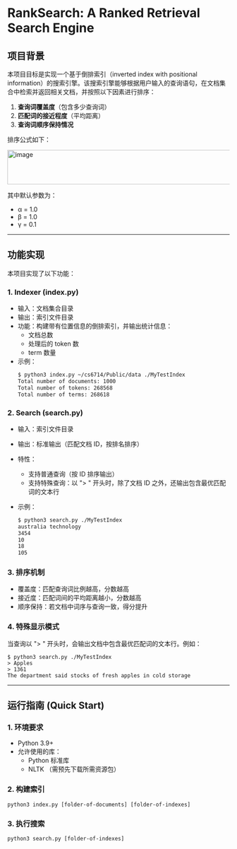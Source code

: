 # RankSearch: A Ranked Retrieval Search Engine

## 项目背景
本项目目标是实现一个基于倒排索引（inverted index with positional information）的搜索引擎。该搜索引擎能够根据用户输入的查询语句，在文档集合中检索并返回相关文档，并按照以下因素进行排序：
1. **查询词覆盖度**（包含多少查询词）
2. **匹配词的接近程度**（平均距离）
3. **查询词顺序保持情况**

排序公式如下：


<img width="861" height="78" alt="image" src="https://github.com/user-attachments/assets/d577b744-6605-41b7-b9f9-37ea2250c206" />


其中默认参数为：  
- α = 1.0  
- β = 1.0  
- γ = 0.1  

---

## 功能实现
本项目实现了以下功能：

### 1. Indexer (index.py)
- 输入：文档集合目录
- 输出：索引文件目录
- 功能：构建带有位置信息的倒排索引，并输出统计信息：
  - 文档总数
  - 处理后的 token 数
  - term 数量
- 示例：
  ```bash
  $ python3 index.py ~/cs6714/Public/data ./MyTestIndex
  Total number of documents: 1000
  Total number of tokens: 268568
  Total number of terms: 268618

### 2. Search (search.py)
- 输入：索引文件目录
- 输出：标准输出（匹配文档 ID，按排名排序）
- 特性：
  - 支持普通查询（按 ID 排序输出）
  - 支持特殊查询：以 "> " 开头时，除了文档 ID 之外，还输出包含最优匹配词的文本行

- 示例：
  ```bash
  $ python3 search.py ./MyTestIndex
  australia technology
  3454
  10
  18
  105

### 3. 排序机制
- 覆盖度：匹配查询词比例越高，分数越高
- 接近度：匹配词间的平均距离越小，分数越高
- 顺序保持：若文档中词序与查询一致，得分提升

### 4. 特殊显示模式

当查询以 "> " 开头时，会输出文档中包含最优匹配词的文本行。例如：

    $ python3 search.py ./MyTestIndex
    > Apples
    > 1361
    The department said stocks of fresh apples in cold storage
---

## 运行指南 (Quick Start)
### 1. 环境要求
- Python 3.9+
- 允许使用的库：
  - Python 标准库
  - NLTK （需预先下载所需资源包）

### 2. 构建索引
    python3 index.py [folder-of-documents] [folder-of-indexes]

### 3. 执行搜索
    python3 search.py [folder-of-indexes]
